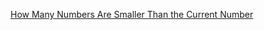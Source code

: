[How Many Numbers Are Smaller Than the Current Number](https://leetcode.com/problems/how-many-numbers-are-smaller-than-the-current-number/)
